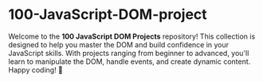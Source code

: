 # 100-JavaScript-DOM-project
Welcome to the **100 JavaScript DOM Projects** repository! This collection is designed to help you master the DOM and build confidence in your JavaScript skills. With projects ranging from beginner to advanced, you'll learn to manipulate the DOM, handle events, and create dynamic content. Happy coding! 🚀
